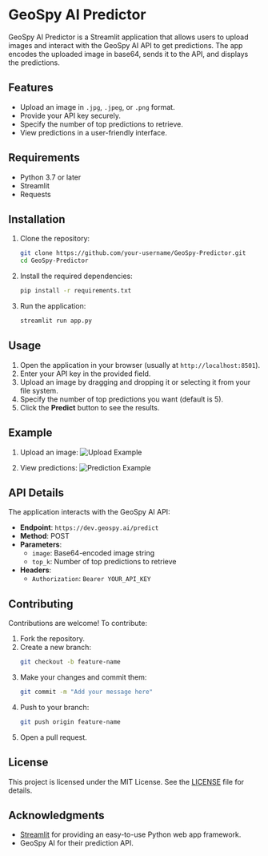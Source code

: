 # GeoSpy AI Predictor

GeoSpy AI Predictor is a Streamlit application that allows users to upload images and interact with the GeoSpy AI API to get predictions. The app encodes the uploaded image in base64, sends it to the API, and displays the predictions.

## Features

- Upload an image in `.jpg`, `.jpeg`, or `.png` format.
- Provide your API key securely.
- Specify the number of top predictions to retrieve.
- View predictions in a user-friendly interface.

## Requirements

- Python 3.7 or later
- Streamlit
- Requests

## Installation

1. Clone the repository:
   ```bash
   git clone https://github.com/your-username/GeoSpy-Predictor.git
   cd GeoSpy-Predictor
   ```

2. Install the required dependencies:
   ```bash
   pip install -r requirements.txt
   ```

3. Run the application:
   ```bash
   streamlit run app.py
   ```

## Usage

1. Open the application in your browser (usually at `http://localhost:8501`).
2. Enter your API key in the provided field.
3. Upload an image by dragging and dropping it or selecting it from your file system.
4. Specify the number of top predictions you want (default is 5).
5. Click the **Predict** button to see the results.

## Example

1. Upload an image:
   ![Upload Example](./assets/upload_example.png)

2. View predictions:
   ![Prediction Example](./assets/prediction_example.png)

## API Details

The application interacts with the GeoSpy AI API:
- **Endpoint**: `https://dev.geospy.ai/predict`
- **Method**: POST
- **Parameters**:
  - `image`: Base64-encoded image string
  - `top_k`: Number of top predictions to retrieve
- **Headers**:
  - `Authorization`: `Bearer YOUR_API_KEY`

## Contributing

Contributions are welcome! To contribute:

1. Fork the repository.
2. Create a new branch:
   ```bash
   git checkout -b feature-name
   ```
3. Make your changes and commit them:
   ```bash
   git commit -m "Add your message here"
   ```
4. Push to your branch:
   ```bash
   git push origin feature-name
   ```
5. Open a pull request.

## License

This project is licensed under the MIT License. See the [LICENSE](LICENSE) file for details.

## Acknowledgments

- [Streamlit](https://streamlit.io/) for providing an easy-to-use Python web app framework.
- GeoSpy AI for their prediction API.
